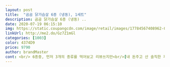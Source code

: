 ```yaml
---
layout: post 
title:  "곰곰 닭가슴살 6종 (냉동), 1세트" 
description: 곰곰 닭가슴살 6종 (냉동) ..
date: 2020-07-19 06:15:10 
img: https://static.coupangcdn.com/image/retail/images/17784567408962-09bc3ce6-19da-4783-94be-579aa164d070.jpg 
linkUrl: http://me2.do/Gz7Z1mGl 
categories: [1003] 
color: 4374D9 
price: 9790 
author: brandMaster 
cont: <br/> 6종중, 먼저 3개의 종류를 먹어보고 리뷰쓰지만<br/>[내 돈주고 산 솔직한 후기]<br/>구매하면 좋을 것 같아요.<br/>!<br/>기본 하얀소세지는 껍질도 되게 얇네요 따로 칼집같은걸 내지않아도 될거같아요<br/>기존에 곰곰 훈제 닭가슴살슬라이스를 먹어보고,<br/>기존에 먹어봐서 알지만 군내가 너무 없고, 촉촉하다는거!<br/>다 취향저격이고, 현미스테이스크는, 썰어서 양상추랑 싸서<br/>다른것도 궁금해서 여러가지를 먹어볼수있는 요 제품으로 구매해봤네요<br/>다양하게 골라먹을수 있으니 너무 좋고,<br/>다양한 맛의 닭가슴살이 세트로 되어있어서<br/>다양한 종류의 맛을 보고 싶으신 분들은<br/>다이어트할때,<br/>단백질의 퍽퍽한 느낌.<br/>.<br/>?<br/>닭가슴살스테이크는 단면을 자세히보면, 현미가 쏙쏙 박혀있어서 식감도 너무좋고 맛있어요!❤<br/>더욱 좋아요.<br/><br/> 
---
```

 